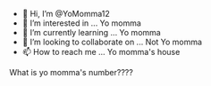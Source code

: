 - 👋 Hi, I’m @YoMomma12
- 👀 I’m interested in ... Yo momma
- 🌱 I’m currently learning ... Yo momma
- 💞️ I’m looking to collaborate on ... Not Yo momma
- 📫 How to reach me ... Yo momma's house

What is yo momma's number????
